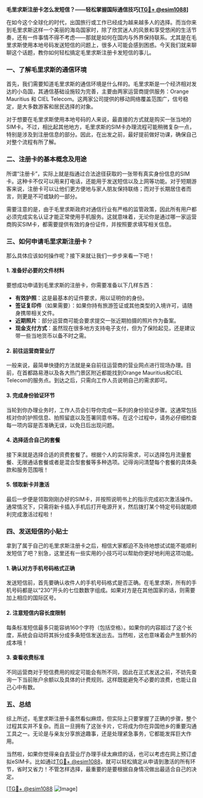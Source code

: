 **毛里求斯注册卡怎么发短信？——轻松掌握国际通信技巧[[TG💪+ @esim1088](https://t.me/s/esim1088)]**

在如今这个全球化的时代，出国旅行或工作已经成为越来越多人的选择。而当你来到毛里求斯这样一个美丽的海岛国家时，除了欣赏迷人的风景和享受悠闲的生活节奏，还有一件事情不得不考虑——那就是如何在国内与外界保持联系。尤其是在毛里求斯使用本地号码发送短信的问题上，很多人可能会感到困惑。今天我们就来聊聊这个话题，教你如何轻松搞定毛里求斯注册卡发短信的事儿。

### 一、了解毛里求斯的通信环境

首先，我们需要知道毛里求斯的通信环境是什么样的。毛里求斯是一个经济相对发达的小岛国，其通信基础设施较为完善，主要由两家运营商提供服务：Orange Mauritius 和 CIEL Telecom。这两家公司提供的移动网络覆盖范围广，信号稳定，是大多数游客和居民选择的对象。

对于想要在毛里求斯使用本地号码的人来说，最直接的方式就是购买一张当地的SIM卡。不过，相比起其他地方，毛里求斯的SIM卡办理流程可能稍微复杂一点，特别是涉及到注册信息的部分。因此，在出发之前，最好提前做好功课，确保自己对整个流程有所了解。

### 二、注册卡的基本概念及用途

所谓“注册卡”，实际上就是指通过合法途径获取的一张带有真实身份信息的SIM卡。这种卡不仅可以用来打电话，还能用于发送短信以及上网等功能。对于短期游客来说，注册卡可以让他们更方便地与家人朋友保持联络；而对于长期居住者而言，则更是不可或缺的一部分。

需要注意的是，由于毛里求斯政府对通信行业有严格的监管政策，因此所有用户都必须完成实名认证才能正常使用手机服务。这就意味着，无论你是通过哪一家运营商购买SIM卡，都需要提供有效的身份证件，并按照要求填写相关信息。

### 三、如何申请毛里求斯注册卡？

那么具体应该如何操作呢？接下来就让我们一步步来看一下吧！

#### 1. 准备好必要的文件材料

要想成功申请到毛里求斯的注册卡，你需要准备以下几样东西：

- **有效护照**：这是最基本的证件要求，用以证明你的身份。
- **签证复印件**（如果需要）：如果你持有旅游签证或其他类型的入境许可，请随身携带相关文件。
- **近期照片**：部分运营商可能会要求提交一张近期拍摄的照片作为备案。
- **现金支付方式**：虽然现在很多地方支持电子支付，但为了保险起见，还是建议带一些当地货币以备不时之需。

#### 2. 前往运营商营业厅

一般来说，最简单快捷的方法就是亲自前往运营商的营业网点进行现场办理。目前，在首都路易港以及各大热门景区附近都能找到Orange Mauritius和CIEL Telecom的服务点。到达之后，只需向工作人员说明自己的需求即可。

#### 3. 完成身份验证环节

当轮到你办理业务时，工作人员会引导你完成一系列的身份验证步骤。这通常包括核对你的护照信息、拍照留底以及签署同意书等。在这个过程中，请务必仔细检查每一项内容是否准确无误，以免日后出现问题。

#### 4. 选择适合自己的套餐

接下来就是选择合适的资费套餐了。根据个人的实际需求，可以选择包月流量套餐、无限通话套餐或者是混合型套餐等多种选项。记得询问清楚每个套餐的具体条款和服务范围哦！

#### 5. 领取新卡并激活

最后一步便是领取刚刚办好的SIM卡，并按照说明书上的指示完成初次激活操作。通常情况下，只需将新卡插入手机后打开电源开关，然后拨打某个特定号码就能顺利完成激活过程啦！

### 四、发送短信的小贴士

拿到了属于自己的毛里求斯注册卡之后，相信大家都迫不及待地想试试能不能顺利发短信了吧？别急，这里还有一些实用的小技巧可以帮助你更好地利用这项功能。

#### 1. 确认对方手机号码格式正确

发送短信前，首先要确认收件人的手机号码格式是否正确。在毛里求斯，所有的手机号码都是以“230”开头的七位数数字组成。如果对方是在其他国家的话，则需要加上相应的国际区号。

#### 2. 注意短信内容长度限制

每条标准短信最多只能容纳160个字符（包括空格）。如果你的内容超过了这个长度，系统会自动将其拆分成多条短信发送出去。当然啦，这也意味着会产生额外的成本哦！

#### 3. 查看收费标准

不同运营商对于短信费用的规定可能会有所不同，因此在正式发送之前，不妨先查询一下当前账户余额以及具体的计费规则。这样既能避免不必要的浪费，也能让自己心中有数。

### 五、总结

综上所述，毛里求斯注册卡虽然看似麻烦，但实际上只要掌握了正确的步骤，整个过程其实并不复杂。而且一旦拥有了这张卡片，它将成为你在异国他乡的重要沟通工具之一。无论是与亲友分享旅途趣事，还是处理紧急事务，它都能发挥巨大作用。

当然啦，如果你觉得亲自去营业厅办理手续太麻烦的话，也可以考虑在网上预订虚拟eSIM卡。比如通过[TG💪+ @esim1088](https://t.me/s/esim1088)，就可以轻松搞定从申请到激活的所有环节，省时又省力！不管怎样选择，最重要的是要根据自身情况做出最适合自己的决定。

[[TG💪+ @esim1088](https://t.me/s/esim1088) ![Image](https://i.postimg.cc/4NQfJmqS/Snipaste-2025-05-13-00-14-12.png)]